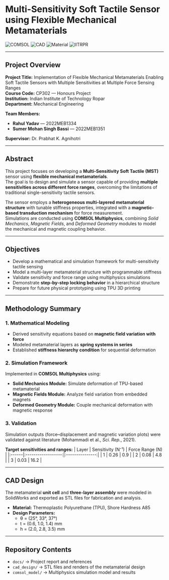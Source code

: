 # Multi-Sensitivity Soft Tactile Sensor using Flexible Mechanical Metamaterials

![COMSOL](https://img.shields.io/badge/Simulation-COMSOL%20Multiphysics-blue)
![CAD](https://img.shields.io/badge/CAD-SolidWorks-orange)
![Material](https://img.shields.io/badge/Material-TPU%20(A85)-green)
![IITRPR](https://img.shields.io/badge/IIT-Ropar-yellow)

---

## Project Overview

**Project Title:** Implementation of Flexible Mechanical Metamaterials Enabling Soft Tactile Sensors with Multiple Sensitivities at Multiple Force Sensing Ranges  
**Course Code:** CP302 — Honours Project  
**Institution:** Indian Institute of Technology Ropar  
**Department:** Mechanical Engineering  

**Team Members:**  
- **Rahul Yadav** — 2022MEB1334  
- **Sumer Mohan Singh Bassi** — 2022MEB1351  

**Supervisor:** Dr. Prabhat K. Agnihotri  

---

## Abstract

This project focuses on developing a **Multi-Sensitivity Soft Tactile (MST)** sensor using **flexible mechanical metamaterials**.  
The goal is to design and simulate a sensor capable of providing **multiple sensitivities across different force ranges**, overcoming the limitations of traditional single-sensitivity tactile sensors.

The sensor employs a **heterogeneous multi-layered metamaterial structure** with tunable stiffness properties, integrated with a **magnetic-based transduction mechanism** for force measurement.  
Simulations are conducted using **COMSOL Multiphysics**, combining *Solid Mechanics*, *Magnetic Fields*, and *Deformed Geometry* modules to model the mechanical and magnetic coupling behavior.

---

## Objectives

- Develop a mathematical and simulation framework for multi-sensitivity tactile sensing  
- Model a multi-layer metamaterial structure with programmable stiffness  
- Validate sensitivity and force range using multiphysics simulations  
- Demonstrate **step-by-step locking behavior** in a hierarchical structure  
- Prepare for future physical prototyping using TPU 3D printing  

---

## Methodology Summary

### 1. Mathematical Modeling
- Derived sensitivity equations based on **magnetic field variation with force**  
- Modeled metamaterial layers as **spring systems in series**  
- Established **stiffness hierarchy condition** for sequential deformation  

### 2. Simulation Framework
Implemented in **COMSOL Multiphysics** using:
- **Solid Mechanics Module:** Simulate deformation of TPU-based metamaterial  
- **Magnetic Fields Module:** Analyze field variation from embedded magnets  
- **Deformed Geometry Module:** Couple mechanical deformation with magnetic response  

### 3. Validation
Simulation outputs (force–displacement and magnetic variation plots) were validated against literature (Mohammadi et al., *Sci. Rep.*, 2021).

**Target sensitivities and ranges:**
| Layer | Sensitivity (N⁻¹) | Force Range (N) |
|:------|:------------------:|:---------------:|
| 1 | 0.26 | 0.9 |
| 2 | 0.08 | 4.8 |
| 3 | 0.03 | 16.2 |

---

## CAD Design

The metamaterial **unit cell** and **three-layer assembly** were modeled in SolidWorks and exported as STL files for fabrication and analysis.

- **Material:** Thermoplastic Polyurethane (TPU), Shore Hardness A85  
- **Design Parameters:**  
  - θ = (25°, 33°, 37°)  
  - t = (0.6, 1.0, 1.4) mm  
  - h = (2.0, 2.8, 3.5) mm  
--- 

## Repository Contents
- `docs/` → Project report and references  
- `cad_design/` → STL files and renders of the metamaterial design  
- `comsol_model/` → Multiphysics simulation model and results  

